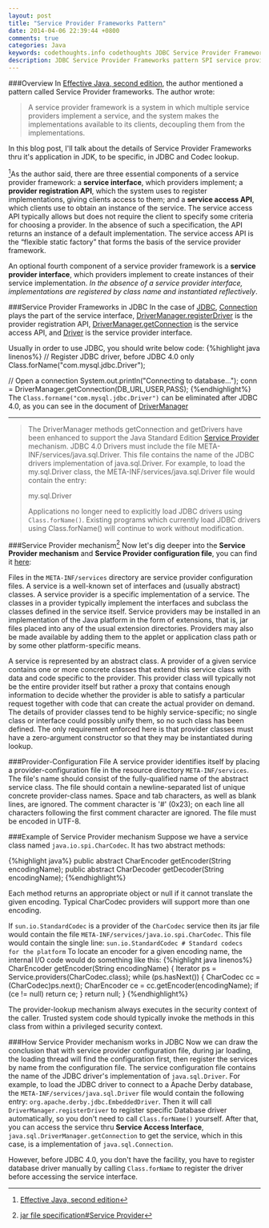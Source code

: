 ```yaml
---
layout: post
title: "Service Provider Frameworks Pattern"
date: 2014-04-06 22:39:44 +0800
comments: true
categories: Java
keywords: codethoughts.info codethoughts JDBC Service Provider Frameworks pattern SPI service provicer mechanism
description: JDBC Service Provider Frameworks pattern SPI service provicer mechanism
---
```


###Overview
In [Effective Java, second edition](http://www.amazon.com/Effective-Java-Edition-Joshua-Bloch/dp/0321356683), the author mentioned a pattern called Service Provider frameworks. The author wrote:

> A service provider framework is a system in which multiple service providers implement a service, and the system makes the implementations available to its clients, decoupling them from the implementations.

In this blog post, I'll talk about the details of Service Provider Frameworks thru it's application in JDK, to be specific, in JDBC and Codec lookup.

<!--more-->

[^1]As the author said, there are three essential components of a service provider framework: a **service interface**, which providers implement; a **provider registration API**, which the system uses to register implementations, giving clients access to them; and a **service access API**, which clients use to obtain an instance of the service. The service access API typically allows but does not require the client to specify some criteria for choosing a provider. In the absence of such a specification, the API returns an instance of a default implementation. The service access API is the “flexible static factory” that forms the basis of the service provider framework.

An optional fourth component of a service provider framework is a **service provider interface**, which providers implement to create instances of their service implementation. *In the absence of a service provider interface, implementations are registered by class name and instantiated reflectively*.

###Service Provider Frameworks in JDBC
In the case of [JDBC](http://www.oracle.com/technetwork/java/javase/jdbc/index.html), [Connection](http://docs.oracle.com/javase/7/docs/api/java/sql/Connection.html) plays the part of the service interface, [DriverManager.registerDriver](http://docs.oracle.com/javase/7/docs/api/java/sql/DriverManager.html#registerDriver\(java.sql.Driver\)) is the provider registration API, [DriverManager.getConnection](http://docs.oracle.com/javase/7/docs/api/java/sql/DriverManager.html#getConnection\(java.lang.String\)) is the service access API, and [Driver](http://docs.oracle.com/javase/7/docs/api/java/sql/Driver.html) is the service provider interface.

Usually in order to use JDBC, you should write below code:
{%highlight java linenos%}
// Register JDBC driver, before JDBC 4.0 only
Class.forName("com.mysql.jdbc.Driver");

// Open a connection
System.out.println("Connecting to database...");
conn = DriverManager.getConnection(DB_URL,USER,PASS);
{%endhighlight%}
The <code>Class.forname("com.mysql.jdbc.Driver")</code> can be eliminated after JDBC 4.0, as you can see in the document of [DriverManager](http://docs.oracle.com/javase/7/docs/api/java/sql/DriverManager.html)

---
> The DriverManager methods getConnection and getDrivers have been enhanced to support the Java Standard Edition [Service Provider](http://docs.oracle.com/javase/7/docs/technotes/guides/jar/jar.html#Service%20Provider) mechanism. JDBC 4.0 Drivers must include the file META-INF/services/java.sql.Driver. This file contains the name of the JDBC drivers implementation of java.sql.Driver. For example, to load the my.sql.Driver class, the META-INF/services/java.sql.Driver file would contain the entry:
>
> my.sql.Driver
>
> Applications no longer need to explicitly load JDBC drivers using <code>Class.forName()</code>. Existing programs which currently load JDBC drivers using Class.forName() will continue to work without modification.

###Service Provider mechanism[^2]
Now let's dig deeper into the **Service Provider mechanism** and **Service Provider configuration file**, you can find it [here](http://docs.oracle.com/javase/7/docs/technotes/guides/jar/jar.html#Service%20Provider):

Files in the <code>META-INF/services</code> directory are service provider configuration files. A service is a well-known set of interfaces and (usually abstract) classes. A service provider is a specific implementation of a service. The classes in a provider typically implement the interfaces and subclass the classes defined in the service itself. Service providers may be installed in an implementation of the Java platform in the form of extensions, that is, jar files placed into any of the usual extension directories. Providers may also be made available by adding them to the applet or application class path or by some other platform-specific means.

A service is represented by an abstract class. A provider of a given service contains one or more concrete classes that extend this service class with data and code specific to the provider. This provider class will typically not be the entire provider itself but rather a proxy that contains enough information to decide whether the provider is able to satisfy a particular request together with code that can create the actual provider on demand. The details of provider classes tend to be highly service-specific; no single class or interface could possibly unify them, so no such class has been defined. The only requirement enforced here is that provider classes must have a zero-argument constructor so that they may be instantiated during lookup.

###Provider-Configuration File
A service provider identifies itself by placing a provider-configuration file in the resource directory <code>META-INF/services</code>. The file's name should consist of the fully-qualified name of the abstract service class. The file should contain a newline-separated list of unique concrete provider-class names. Space and tab characters, as well as blank lines, are ignored. The comment character is '#' (0x23); on each line all characters following the first comment character are ignored. The file must be encoded in UTF-8.

###Example of Service Provider mechanism
Suppose we have a service class named <code>java.io.spi.CharCodec</code>. It has two abstract methods:

{%highlight java%}
public abstract CharEncoder getEncoder(String encodingName);
public abstract CharDecoder getDecoder(String encodingName);
{%endhighlight%}

Each method returns an appropriate object or null if it cannot translate the given encoding. Typical CharCodec providers will support more than one encoding.

If <code>sun.io.StandardCodec</code> is a provider of the <code>CharCodec</code> service then its jar file would contain the file <code>META-INF/services/java.io.spi.CharCodec</code>. This file would contain the single line:
<code>sun.io.StandardCodec    # Standard codecs for the platform</code>
To locate an encoder for a given encoding name, the internal I/O code would do something like this:
{%highlight java linenos%}
CharEncoder getEncoder(String encodingName) {
   Iterator ps = Service.providers(CharCodec.class);
   while (ps.hasNext()) {
       CharCodec cc = (CharCodec)ps.next();
       CharEncoder ce = cc.getEncoder(encodingName);
       if (ce != null)
           return ce;
   }
   return null;
}
{%endhighlight%}

The provider-lookup mechanism always executes in the security context of the caller. Trusted system code should typically invoke the methods in this class from within a privileged security context.

###How Service Provider mechanism works in JDBC
Now we can draw the conclusion that with service provider configuration file, during jar loading, the loading thread will find the configuration first, then register the services by name from the configuration file. The service configuration file contains the name of the JDBC driver's implementation of <code>java.sql.Driver</code>. For example, to load the JDBC driver to connect to a Apache Derby database, the <code>META-INF/services/java.sql.Driver</code> file would contain the following entry:
<code>org.apache.derby.jdbc.EmbeddedDriver</code>. Then it will call <code>DriverManager.registerDriver</code> to register specific Database driver automatically, so you don't need to call <code>Class.forName()</code> yourself. After that, you can access the service thru **Service Access Interface**, <code>java.sql.DriverManager.getConnection</code> to get the service, which in this case, is a implementation of <code>java.sql.Connection</code>.

However, before JDBC 4.0, you don't have the facility, you have to register database driver manually by calling <code>Class.forName</code> to register the driver before accessing the service interface.

[^1]: [Effective Java, second edition](http://www.amazon.com/Effective-Java-Edition-Joshua-Bloch/dp/0321356683)
[^2]: [jar file specification#Service Provider](http://docs.oracle.com/javase/7/docs/technotes/guides/jar/jar.html#Service%20Provider) 
